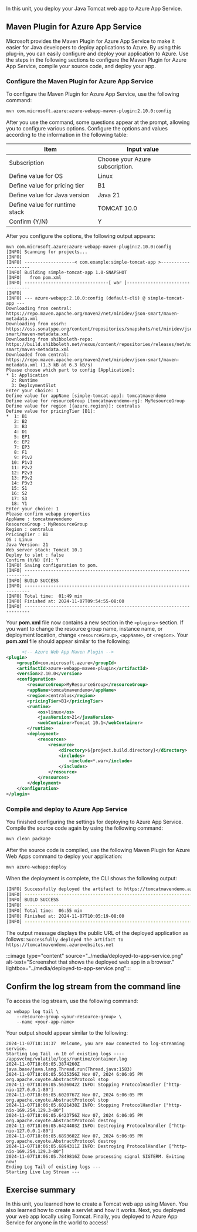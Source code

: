 In this unit, you deploy your Java Tomcat web app to Azure App Service.

## Maven Plugin for Azure App Service

Microsoft provides the Maven Plugin for Azure App Service to make it easier for Java developers to deploy applications to Azure. By using this plug-in, you can easily configure and deploy your application to Azure. Use the steps in the following sections to configure the Maven Plugin for Azure App Service, compile your source code, and deploy your app.

### Configure the Maven Plugin for Azure App Service

To configure the Maven Plugin for Azure App Service, use the following command:

```bash
mvn com.microsoft.azure:azure-webapp-maven-plugin:2.10.0:config
```

After you use the command, some questions appear at the prompt, allowing you to configure various options. Configure the options and values according to the information in the following table:

| Item                           | Input value                     |
|--------------------------------|---------------------------------|
| Subscription                   | Choose your Azure subscription. |
| Define value for OS            | Linux                           |
| Define value for pricing tier  | B1                              |
| Define value for Java version  | Java 21                         |
| Define value for runtime stack | TOMCAT 10.0                     |
| Confirm (Y/N)                  | Y                               |

After you configure the options, the following output appears:

```output
mvn com.microsoft.azure:azure-webapp-maven-plugin:2.10.0:config
[INFO] Scanning for projects...
[INFO] 
[INFO] -------------------< com.example:simple-tomcat-app >--------------------
[INFO] Building simple-tomcat-app 1.0-SNAPSHOT
[INFO]   from pom.xml
[INFO] --------------------------------[ war ]---------------------------------
[INFO] 
[INFO] --- azure-webapp:2.10.0:config (default-cli) @ simple-tomcat-app ---
Downloading from central: https://repo.maven.apache.org/maven2/net/minidev/json-smart/maven-metadata.xml
Downloading from ossrh: https://oss.sonatype.org/content/repositories/snapshots/net/minidev/json-smart/maven-metadata.xml
Downloading from shibboleth-repo: https://build.shibboleth.net/nexus/content/repositories/releases/net/minidev/json-smart/maven-metadata.xml
Downloaded from central: https://repo.maven.apache.org/maven2/net/minidev/json-smart/maven-metadata.xml (1.3 kB at 6.3 kB/s)
Please choose which part to config [Application]:
* 1: Application
  2: Runtime
  3: DeploymentSlot
Enter your choice: 1
Define value for appName [simple-tomcat-app]: tomcatmavendemo
Define value for resourceGroup [tomcatmavendemo-rg]: MyResourceGroup
Define value for region [{azure.region}]: centralus
Define value for pricingTier [B1]:
*  1: B1
   2: B2
   3: B3
   4: D1
   5: EP1
   6: EP2
   7: EP3
   8: F1
   9: P1v2
  10: P1v3
  11: P2v2
  12: P2v3
  13: P3v2
  14: P3v3
  15: S1
  16: S2
  17: S3
  18: Y1
Enter your choice: 1
Please confirm webapp properties
AppName : tomcatmavendemo
ResourceGroup : MyResourceGroup
Region : centralus
PricingTier : B1
OS : Linux
Java Version: 21
Web server stack: Tomcat 10.1
Deploy to slot : false
Confirm (Y/N) [Y]: Y
[INFO] Saving configuration to pom.
[INFO] ------------------------------------------------------------------------
[INFO] BUILD SUCCESS
[INFO] ------------------------------------------------------------------------
[INFO] Total time:  01:49 min
[INFO] Finished at: 2024-11-07T09:54:55-08:00
[INFO] ------------------------------------------------------------------------
```

Your **pom.xml** file now contains a new section in the `<plugins>` section. If you want to change the resource group name, instance name, or deployment location, change `<resourceGroup>`, `<appName>`, or `<region>`. Your **pom.xml** file should appear similar to the following:

```xml
      <!-- Azure Web App Maven Plugin -->
<plugin>
    <groupId>com.microsoft.azure</groupId>
    <artifactId>azure-webapp-maven-plugin</artifactId>
    <version>2.10.0</version>
    <configuration>
        <resourceGroup>MyResourceGroup</resourceGroup>
        <appName>tomcatmavendemo</appName>
        <region>centralus</region>
        <pricingTier>B1</pricingTier>
        <runtime>
            <os>linux</os>
            <javaVersion>21</javaVersion>
            <webContainer>Tomcat 10.1</webContainer>
        </runtime>
        <deployment>
            <resources>
                <resource>
                    <directory>${project.build.directory}</directory>
                    <includes>
                        <include>*.war</include>
                    </includes>
                </resource>
            </resources>
        </deployment>
    </configuration>
</plugin>
```

### Compile and deploy to Azure App Service

You finished configuring the settings for deploying to Azure App Service. Compile the source code again by using the following command:

```bash
mvn clean package
```

After the source code is compiled, use the following Maven Plugin for Azure Web Apps command to deploy your application:

```bash
mvn azure-webapp:deploy
```

When the deployment is complete, the CLI shows the following output:

```bash
[INFO] Successfully deployed the artifact to https://tomcatmavendemo.azurewebsites.net
[INFO] ------------------------------------------------------------------------
[INFO] BUILD SUCCESS
[INFO] ------------------------------------------------------------------------
[INFO] Total time:  06:55 min
[INFO] Finished at: 2024-11-07T10:05:19-08:00
[INFO] ------------------------------------------------------------------------
```

The output message displays the public URL of the deployed application as follows: `Successfully deployed the artifact to https://tomcatmavendemo.azurewebsites.net`

:::image type="content" source="../media/deployed-to-app-service.png" alt-text="Screenshot that shows the deployed web app in a browser." lightbox="../media/deployed-to-app-service.png":::

## Confirm the log stream from the command line

To access the log stream, use the following command:

```azurecli
az webapp log tail \
    --resource-group <your-resource-group> \
    --name <your-app-name>
```

Your output should appear similar to the following:

```output
2024-11-07T18:14:37  Welcome, you are now connected to log-streaming service.
Starting Log Tail -n 10 of existing logs ----
/appsvctmp/volatile/logs/runtime/container.log
2024-11-07T18:06:05.3874260Z  java.base/java.lang.Thread.run(Thread.java:1583)
2024-11-07T18:06:05.5635356Z Nov 07, 2024 6:06:05 PM org.apache.coyote.AbstractProtocol stop
2024-11-07T18:06:05.5636042Z INFO: Stopping ProtocolHandler ["http-nio-127.0.0.1-80"]
2024-11-07T18:06:05.6020767Z Nov 07, 2024 6:06:05 PM org.apache.coyote.AbstractProtocol stop
2024-11-07T18:06:05.6021438Z INFO: Stopping ProtocolHandler ["http-nio-169.254.129.3-80"]
2024-11-07T18:06:05.6423756Z Nov 07, 2024 6:06:05 PM org.apache.coyote.AbstractProtocol destroy
2024-11-07T18:06:05.6424403Z INFO: Destroying ProtocolHandler ["http-nio-127.0.0.1-80"]
2024-11-07T18:06:05.6893602Z Nov 07, 2024 6:06:05 PM org.apache.coyote.AbstractProtocol destroy
2024-11-07T18:06:05.6894311Z INFO: Destroying ProtocolHandler ["http-nio-169.254.129.3-80"]
2024-11-07T18:06:05.7849816Z Done processing signal SIGTERM. Exiting now!
Ending Log Tail of existing logs ---
Starting Live Log Stream ---
```

## Exercise summary

In this unit, you learned how to create a Tomcat web app using Maven. You also learned how to create a servlet and how it works. Next, you deployed your web app locally using Tomcat. Finally, you deployed to Azure App Service for anyone in the world to access!
